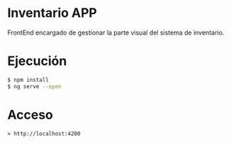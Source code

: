 # Inventario APP
FrontEnd encargado de gestionar la parte visual del sistema de inventario.

# Ejecución

  ```sh
$ npm install
$ ng serve --open
```

# Acceso

  ```html
> http://localhost:4200
```
